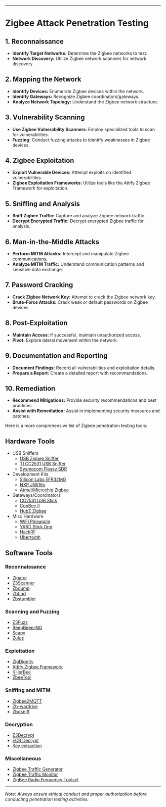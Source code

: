 

---

# Zigbee Attack Penetration Testing

## 1. Reconnaissance
- **Identify Target Networks:** Determine the Zigbee networks to test.
- **Network Discovery:** Utilize Zigbee network scanners for network discovery.

## 2. Mapping the Network
- **Identify Devices:** Enumerate Zigbee devices within the network.
- **Identify Gateways:** Recognize Zigbee coordinators/gateways.
- **Analyze Network Topology:** Understand the Zigbee network structure.

## 3. Vulnerability Scanning
- **Use Zigbee Vulnerability Scanners:** Employ specialized tools to scan for vulnerabilities.
- **Fuzzing:** Conduct fuzzing attacks to identify weaknesses in Zigbee devices.

## 4. Zigbee Exploitation
- **Exploit Vulnerable Devices:** Attempt exploits on identified vulnerabilities.
- **Zigbee Exploitation Frameworks:** Utilize tools like the Attify Zigbee Framework for exploitation.

## 5. Sniffing and Analysis
- **Sniff Zigbee Traffic:** Capture and analyze Zigbee network traffic.
- **Decrypt Encrypted Traffic:** Decrypt encrypted Zigbee traffic for analysis.

## 6. Man-in-the-Middle Attacks
- **Perform MITM Attacks:** Intercept and manipulate Zigbee communications.
- **Analyze MITM Traffic:** Understand communication patterns and sensitive data exchange.

## 7. Password Cracking
- **Crack Zigbee Network Key:** Attempt to crack the Zigbee network key.
- **Brute-Force Attacks:** Crack weak or default passwords on Zigbee devices.

## 8. Post-Exploitation
- **Maintain Access:** If successful, maintain unauthorized access.
- **Pivot:** Explore lateral movement within the network.

## 9. Documentation and Reporting
- **Document Findings:** Record all vulnerabilities and exploitation details.
- **Prepare a Report:** Create a detailed report with recommendations.

## 10. Remediation
- **Recommend Mitigations:** Provide security recommendations and best practices.
- **Assist with Remediation:** Assist in implementing security measures and patches.

Here is a more comprehensive list of Zigbee penetration testing tools:

## Hardware Tools

- USB Sniffers
    - [USB Zigbee Sniffer](https://www.amazon.com/USB-Zigbee-Sniffer-Devices-CC2531/dp/B07Q6YPFR8) 
    - [TI CC2531 USB Sniffer](https://www.txinstruments.com/product/cc2531-usb-dongle/)
    - [Sysmocom Flossy SDR](https://sysmocom.de/products/flossy/)
- Development Kits
    - [Silicon Labs EFR32MG](https://www.silabs.com/wireless/zigbee/development-tools/efr32mg-zigbee-kits)
    - [NXP JN516x](https://www.nxp.com/products/wireless-connectivity/thread-zigbee/zigbee-3-0-modules-and-tooling:JN-SW-TOOL)
    - [Atmel/Microchip Zigbee](https://www.microchip.com/DesignCenters/Wireless-Connectivity/Embedded-Zigbee) 
- Gateways/Coordinators
    - [CC2531 USB Stick](https://www.zigbee2mqtt.io/information/supported_adapters.html#cc2531)
    - [ConBee II](https://www.zigbee2mqtt.io/information/supported_adapters.html#conbee_ii)
    - [HubZ Zigbee](https://www.zigbee2mqtt.io/information/supported_adapters.html#hubz_zb)  
- Misc Hardware
    - [WiFi Pineapple](https://shop.hak5.org/products/wifi-pineapple)
    - [YARD Stick One](https://greatscottgadgets.com/yardstickone/)
    - [HackRF](https://greatscottgadgets.com/hackrf/)
    - [Ubertooth](https://github.com/greatscottgadgets/ubertooth)

## Software Tools

### Reconnaissance  

- [Zigator](https://code.google.com/archive/p/zigator/)
- [Z3Scanner](https://github.com/IoTsec/Z3Scanner)
- [Zbdump](https://github.com/blanky0230/zbdump)
- [Zbfind](https://github.com/nccgroup/zbfind)
- [Zbstumbler](https://github.com/therealsaumil/zbstumbler)

### Scanning and Fuzzing

- [Z3Fuzz](https://github.com/IoTsec/Z3Fuzz)
- [BeepBeep-NG](https://github.com/virtualabs/beepbeep-ng) 
- [Scapy](https://scapy.net/)
- [Zuluz](https://github.com/anatoly-scherbakov/zuluz)

### Exploitation

- [ZigDiggity](https://github.com/BishopFox/zigdiggity)
- [Attify Zigbee Framework](https://github.com/attify/zigbee)
- [KillerBee](https://github.com/riverloopsec/killerbee)
- [ZbeeTool](https://github.com/realcryptonight/ZbeeTool)

### Sniffing and MITM

- [Zigbee2MQTT](https://github.com/Koenkk/zigbee2mqtt)  
- [Zb-wardrive](https://github.com/nccgroup/zbwardrive)
- [Zbdsniff](https://github.com/nccgroup/zbdsniff)

### Decryption

- [Z3Decrypt](https://github.com/IoTsec/Z3Decrypt)
- [ECB Decrypt](https://cisco/ecbdecrypter)
- [Key extraction](https://github.com/cisagov/zigbee-network-key-cracking)

### Miscellaneous

- [Zigbee Traffic Generator](https://github.com/tomvanyp/ztg)
- [Zigbee Traffic Monitor](https://github.com/tomvanyp/ztm)
- [ZigBee Radio Frequency Toolset](https://github.com/csmslab/zrft)



---

*Note: Always ensure ethical conduct and proper authorization before conducting penetration testing activities.*
